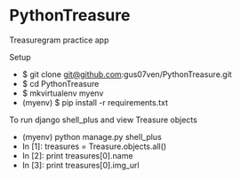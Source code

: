 # PythonTreasure
Treasuregram practice app

Setup
  - $ git clone git@github.com:gus07ven/PythonTreasure.git
  - $ cd PythonTreasure
  - $ mkvirtualenv myenv
  - (myenv) $ pip install -r requirements.txt

To run django shell_plus and view Treasure objects
  - (myenv) python manage.py shell_plus
  - In [1]: treasures = Treasure.objects.all()
  - In [2]: print treasures[0].name
  - In [3]: print treasures[0].img_url
